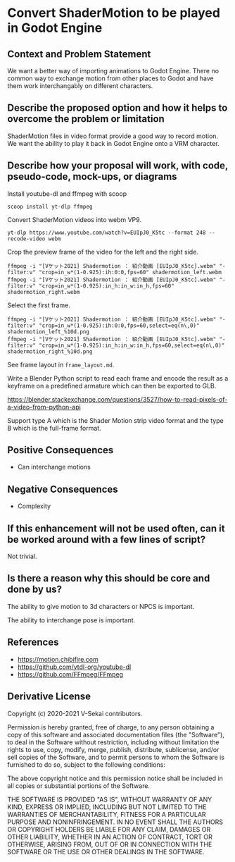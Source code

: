 # Convert ShaderMotion to be played in Godot Engine

## Context and Problem Statement

We want a better way of importing animations to Godot Engine. There no common way to exchange motion from other places to Godot and have them work interchangably on different characters.

## Describe the proposed option and how it helps to overcome the problem or limitation

ShaderMotion files in video format provide a good way to record motion. We want the ability to play it back in Godot Engine onto a VRM character.

## Describe how your proposal will work, with code, pseudo-code, mock-ups, or diagrams

Install youtube-dl and ffmpeg with scoop

`scoop install yt-dlp ffmpeg`

Convert ShaderMotion videos into webm VP9.

`yt-dlp https://www.youtube.com/watch?v=EUIpJ0_K5tc --format 248 --recode-video webm`

Crop the preview frame of the video for the left and the right side.

```
ffmpeg -i "[Vケット2021] Shadermotion ： 紹介動画 [EUIpJ0_K5tc].webm" "-filter:v" "crop=in_w*(1-0.925):ih:0:0,fps=60" shadermotion_left.webm
ffmpeg -i "[Vケット2021] Shadermotion ： 紹介動画 [EUIpJ0_K5tc].webm" "-filter:v" "crop=in_w*(1-0.925):in_h:in_w:in_h,fps=60" shadermotion_right.webm
```

Select the first frame.

```
ffmpeg -i "[Vケット2021] Shadermotion ： 紹介動画 [EUIpJ0_K5tc].webm" "-filter:v" "crop=in_w*(1-0.925):ih:0:0,fps=60,select=eq(n\,0)" shadermotion_left_%10d.png
ffmpeg -i "[Vケット2021] Shadermotion ： 紹介動画 [EUIpJ0_K5tc].webm" "-filter:v" "crop=in_w*(1-0.925):in_h:in_w:in_h,fps=60,select=eq(n\,0)" shadermotion_right_%10d.png
```

See frame layout in `frame_layout.md`.

Write a Blender Python script to read each frame and encode the result as a keyframe on a predefined armature which can then be exported to GLB.

https://blender.stackexchange.com/questions/3527/how-to-read-pixels-of-a-video-from-python-api

Support type A which is the Shader Motion strip video format and the type B which is the full-frame format.

## Positive Consequences <!-- optional -->

- Can interchange motions

## Negative Consequences <!-- optional -->

- Complexity

## If this enhancement will not be used often, can it be worked around with a few lines of script?

Not trivial.

## Is there a reason why this should be core and done by us?

The ability to give motion to 3d characters or NPCS is important.

The ability to interchange pose is important.

## References <!-- optional -->

- https://motion.chibifire.com
- https://github.com/ytdl-org/youtube-dl
- https://github.com/FFmpeg/FFmpeg

## Derivative License

Copyright (c) 2020-2021 V-Sekai contributors.

Permission is hereby granted, free of charge, to any person obtaining a copy
of this software and associated documentation files (the "Software"), to deal
in the Software without restriction, including without limitation the rights
to use, copy, modify, merge, publish, distribute, sublicense, and/or sell
copies of the Software, and to permit persons to whom the Software is
furnished to do so, subject to the following conditions:

The above copyright notice and this permission notice shall be included in all
copies or substantial portions of the Software.

THE SOFTWARE IS PROVIDED "AS IS", WITHOUT WARRANTY OF ANY KIND, EXPRESS OR
IMPLIED, INCLUDING BUT NOT LIMITED TO THE WARRANTIES OF MERCHANTABILITY,
FITNESS FOR A PARTICULAR PURPOSE AND NONINFRINGEMENT. IN NO EVENT SHALL THE
AUTHORS OR COPYRIGHT HOLDERS BE LIABLE FOR ANY CLAIM, DAMAGES OR OTHER
LIABILITY, WHETHER IN AN ACTION OF CONTRACT, TORT OR OTHERWISE, ARISING FROM,
OUT OF OR IN CONNECTION WITH THE SOFTWARE OR THE USE OR OTHER DEALINGS IN THE
SOFTWARE.
